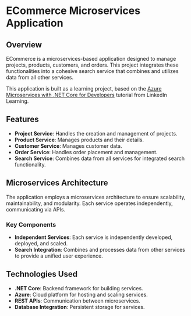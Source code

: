 # ECommerce Microservices Application

## Overview

ECommerce is a microservices-based application designed to manage projects, products, customers, and orders. This project integrates these functionalities into a cohesive search service that combines and utilizes data from all other services.

This application is built as a learning project, based on the [Azure Microservices with .NET Core for Developers](https://www.linkedin.com/learning/azure-microservices-with-dot-net-core-for-developers/making-sense-of-microservices-architecture-in-a-dot-net-core-and-azure-ecosystem?resume=false&u=106240434) tutorial from LinkedIn Learning.

## Features

- **Project Service**: Handles the creation and management of projects.
- **Product Service**: Manages products and their details.
- **Customer Service**: Manages customer data.
- **Order Service**: Handles order placement and management.
- **Search Service**: Combines data from all services for integrated search functionality.

## Microservices Architecture

The application employs a microservices architecture to ensure scalability, maintainability, and modularity. Each service operates independently, communicating via APIs.

### Key Components

- **Independent Services**: Each service is independently developed, deployed, and scaled.
- **Search Integration**: Combines and processes data from other services to provide a unified user experience.

## Technologies Used

- **.NET Core**: Backend framework for building services.
- **Azure**: Cloud platform for hosting and scaling services.
- **REST APIs**: Communication between microservices.
- **Database Integration**: Persistent storage for services.
